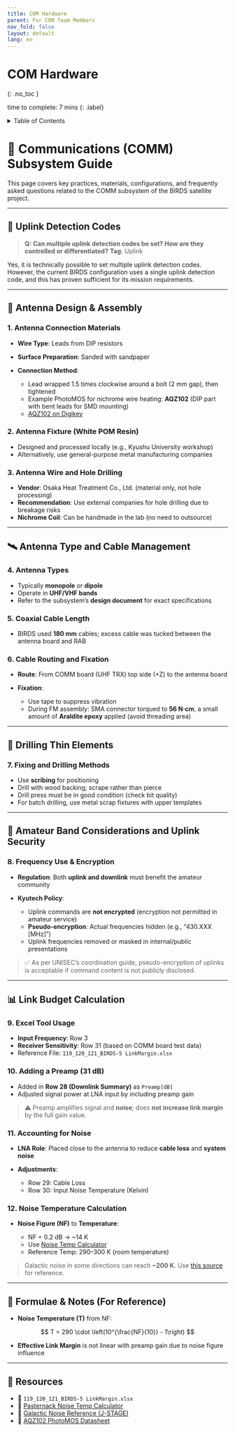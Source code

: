```yaml
---
title: COM Hardware
parent: For COM Team Members
nav_fold: false
layout: default
lang: en
---
```


# COM Hardware
{: .no_toc }

time to complete: 7 mins
{: .label}


<details markdown="block">
<summary>Table of Contents</summary>

- Table of Contents
{:toc}

</details>

# 📡 Communications (COMM) Subsystem Guide

This page covers key practices, materials, configurations, and frequently asked questions related to the COMM subsystem of the BIRDS satellite project.

---

## 🔑 Uplink Detection Codes

> **Q: Can multiple uplink detection codes be set? How are they controlled or differentiated?**
> **Tag**: Uplink

Yes, it is technically possible to set multiple uplink detection codes. However, the current BIRDS configuration uses a single uplink detection code, and this has proven sufficient for its mission requirements.

---

## 📡 Antenna Design & Assembly

### 1. **Antenna Connection Materials**

* **Wire Type**: Leads from DIP resistors
* **Surface Preparation**: Sanded with sandpaper
* **Connection Method**:

  * Lead wrapped 1.5 times clockwise around a bolt (2 mm gap), then tightened
  * Example PhotoMOS for nichrome wire heating: **AQZ102** (DIP part with bent leads for SMD mounting)
  * [AQZ102 on Digikey](https://www.digikey.com/en/products/detail/panasonic-electric-works/AQZ102/)

### 2. **Antenna Fixture (White POM Resin)**

* Designed and processed locally (e.g., Kyushu University workshop)
* Alternatively, use general-purpose metal manufacturing companies

### 3. **Antenna Wire and Hole Drilling**

* **Vendor**: Osaka Heat Treatment Co., Ltd. (material only, not hole processing)
* **Recommendation**: Use external companies for hole drilling due to breakage risks
* **Nichrome Coil**: Can be handmade in the lab (no need to outsource)

---

## 🛰️ Antenna Type and Cable Management

### 4. **Antenna Types**

* Typically **monopole** or **dipole**
* Operate in **UHF/VHF bands**
* Refer to the subsystem’s **design document** for exact specifications

### 5. **Coaxial Cable Length**

* BIRDS used **180 mm** cables; excess cable was tucked between the antenna board and RAB

### 6. **Cable Routing and Fixation**

* **Route**: From COMM board (UHF TRX) top side (+Z) to the antenna board
* **Fixation**:

  * Use tape to suppress vibration
  * During FM assembly: SMA connector torqued to **56 N·cm**, a small amount of **Araldite epoxy** applied (avoid threading area)

---

## 🔧 Drilling Thin Elements

### 7. **Fixing and Drilling Methods**

* Use **scribing** for positioning
* Drill with wood backing; scrape rather than pierce
* Drill press must be in good condition (check bit quality)
* For batch drilling, use metal scrap fixtures with upper templates

---

## 📶 Amateur Band Considerations and Uplink Security

### 8. **Frequency Use & Encryption**

* **Regulation**: Both **uplink and downlink** must benefit the amateur community
* **Kyutech Policy**:

  * Uplink commands are **not encrypted** (encryption not permitted in amateur service)
  * **Pseudo-encryption**: Actual frequencies hidden (e.g., “430.XXX \[MHz]”)
  * Uplink frequencies removed or masked in internal/public presentations

> ✅ As per UNISEC’s coordination guide, pseudo-encryption of uplinks is acceptable if command content is not publicly disclosed.

---

## 📊 Link Budget Calculation

### 9. **Excel Tool Usage**

* **Input Frequency**: Row 3
* **Receiver Sensitivity**: Row 31 (based on COMM board test data)
* Reference File: `119_120_121_BIRDS-5 LinkMargin.xlsx`

### 10. **Adding a Preamp (31 dB)**

* Added in **Row 28 (Downlink Summary)** as `Preamp[dB]`
* Adjusted signal power at LNA input by including preamp gain

> ⚠️ Preamp amplifies signal and **noise**; does **not increase link margin** by the full gain value.

### 11. **Accounting for Noise**

* **LNA Role**: Placed close to the antenna to reduce **cable loss** and **system noise**
* **Adjustments**:

  * Row 29: Cable Loss
  * Row 30: Input Noise Temperature (Kelvin)

### 12. **Noise Temperature Calculation**

* **Noise Figure (NF)** to **Temperature**:

  * NF = 0.2 dB → \~14 K
  * Use [Noise Temp Calculator](https://www.pasternack.jp/t-calculatornoisefigure)
  * Reference Temp: 290–300 K (room temperature)

> Galactic noise in some directions can reach **\~200 K**. Use [this source](https://www.jstage.jst.go.jp/article/nictkenkyuhoukoku/6/22/6_23/_pdf) for reference.

---

## 🧮 Formulae & Notes (For Reference)

* **Noise Temperature (T)** from NF:

$$
T = 290 \cdot \left(10^{\frac{NF}{10}} - 1\right)
$$


* **Effective Link Margin** is not linear with preamp gain due to noise figure influence

---

## 📁 Resources

* 📄 `119_120_121_BIRDS-5 LinkMargin.xlsx`
* 🔗 [Pasternack Noise Temp Calculator](https://www.pasternack.jp/t-calculatornoisefigure)
* 🔗 [Galactic Noise Reference (J-STAGE)](https://www.jstage.jst.go.jp/article/nictkenkyuhoukoku/6/22/6_23/_pdf)
* 🔗 [AQZ102 PhotoMOS Datasheet](https://www.digikey.com/en/products/detail/panasonic-electric-works/AQZ102/)

